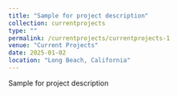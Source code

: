 ```yaml
---
title: "Sample for project description"
collection: currentprojects
type: ""
permalink: /currentprojects/currentprojects-1
venue: "Current Projects"
date: 2025-01-02
location: "Long Beach, California"
---
```


Sample for project description
